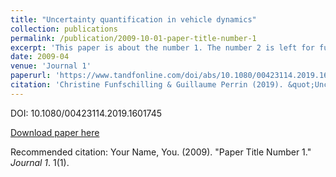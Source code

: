 ```yaml
---
title: "Uncertainty quantification in vehicle dynamics"
collection: publications
permalink: /publication/2009-10-01-paper-title-number-1
excerpt: 'This paper is about the number 1. The number 2 is left for future work.'
date: 2009-04
venue: 'Journal 1'
paperurl: 'https://www.tandfonline.com/doi/abs/10.1080/00423114.2019.1601745?journalCode=nvsd20'
citation: 'Christine Funfschilling & Guillaume Perrin (2019). &quot;Uncertainty quantification in vehicle dynamics.&quot; <i>Vehicle System Dynamics </i>.'
---
```

DOI: 10.1080/00423114.2019.1601745

[Download paper here](http://academicpages.github.io/files/paper1.pdf)

Recommended citation: Your Name, You. (2009). "Paper Title Number 1." <i>Journal 1</i>. 1(1).